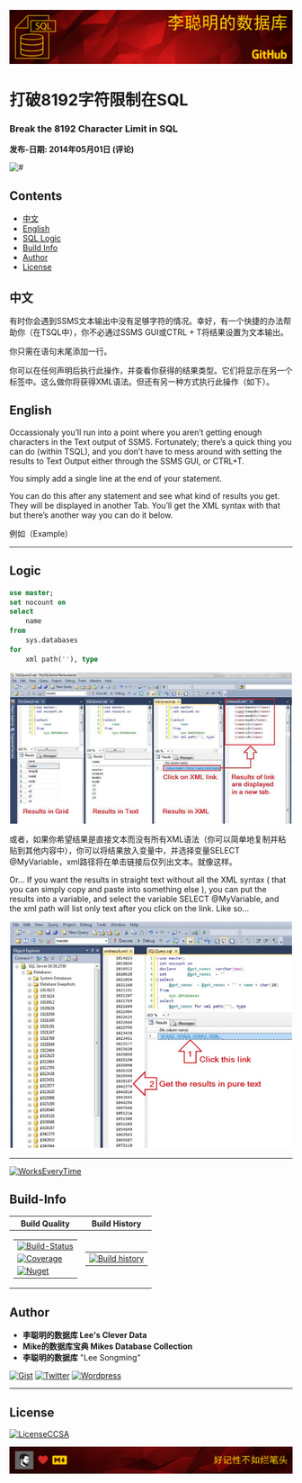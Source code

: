 ![CLEVER DATA GIT REPO](https://raw.githubusercontent.com/LiCongMingDeShujuku/git-resources/master/0-clever-data-github.png "李聪明的数据库")

# 打破8192字符限制在SQL
### Break the 8192 Character Limit in SQL
**发布-日期: 2014年05月01日 (评论)**

![#](images/image0012.png?raw=true "#")

## Contents

- [中文](#中文)
- [English](#English)
- [SQL Logic](#Logic)
- [Build Info](#Build-Info)
- [Author](#Author)
- [License](#License) 


## 中文

有时你会遇到SSMS文本输出中没有足够字符的情况。幸好，有一个快捷的办法帮助你（在TSQL中），你不必通过SSMS GUI或CTRL + T将结果设置为文本输出。

你只需在语句末尾添加一行。

你可以在任何声明后执行此操作，并查看你获得的结果类型。它们将显示在另一个标签中。这么做你将获得XML语法。但还有另一种方式执行此操作（如下）。

## English
Occassionaly you’ll run into a point where you aren’t getting enough characters in the Text output of SSMS. Fortunately; there’s a quick thing you can do (within TSQL), and you don’t have to mess around with setting the results to Text Output either through the SSMS GUI, or CTRL+T.

You simply add a single line at the end of your statement.

You can do this after any statement and see what kind of results you get. They will be displayed in another Tab. You’ll get the XML syntax with that but there’s another way you can do it below.


例如（Example）



---
## Logic
```SQL
use master;
set nocount on
select
	name
from
	sys.databases
for 
	xml path(''), type

```

![#](images/8192-character-limit-1.png?raw=true '#') 

或者，如果你希望结果是直接文本而没有所有XML语法（你可以简单地复制并粘贴到其他内容中），你可以将结果放入变量中，并选择变量SELECT @MyVariable，xml路径将在单击链接后仅列出文本。就像这样。


Or… If you want the results in straight text without all the XML syntax ( that you can simply copy and paste into something else ), you can put the results into a variable, and select the variable SELECT @MyVariable, and the xml path will list only text after you click on the link. Like so…

![#](images/8192-character-limit-2.png?raw=true '#') 

---

[![WorksEveryTime](https://forthebadge.com/images/badges/60-percent-of-the-time-works-every-time.svg)](https://shitday.de/)

## Build-Info

| Build Quality | Build History |
|--|--|
|<table><tr><td>[![Build-Status](https://ci.appveyor.com/api/projects/status/pjxh5g91jpbh7t84?svg?style=flat-square)](#)</td></tr><tr><td>[![Coverage](https://coveralls.io/repos/github/tygerbytes/ResourceFitness/badge.svg?style=flat-square)](#)</td></tr><tr><td>[![Nuget](https://img.shields.io/nuget/v/TW.Resfit.Core.svg?style=flat-square)](#)</td></tr></table>|<table><tr><td>[![Build history](https://buildstats.info/appveyor/chart/tygerbytes/resourcefitness)](#)</td></tr></table>|

## Author

- **李聪明的数据库 Lee's Clever Data**
- **Mike的数据库宝典 Mikes Database Collection**
- **李聪明的数据库** "Lee Songming"

[![Gist](https://img.shields.io/badge/Gist-李聪明的数据库-<COLOR>.svg)](https://gist.github.com/congmingshuju)
[![Twitter](https://img.shields.io/badge/Twitter-mike的数据库宝典-<COLOR>.svg)](https://twitter.com/mikesdatawork?lang=en)
[![Wordpress](https://img.shields.io/badge/Wordpress-mike的数据库宝典-<COLOR>.svg)](https://mikesdatawork.wordpress.com/)

---
## License
[![LicenseCCSA](https://img.shields.io/badge/License-CreativeCommonsSA-<COLOR>.svg)](https://creativecommons.org/share-your-work/licensing-types-examples/)

![Lee Songming](https://raw.githubusercontent.com/LiCongMingDeShujuku/git-resources/master/1-clever-data-github.png "李聪明的数据库")


